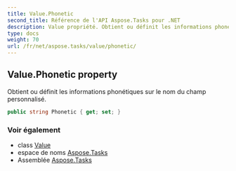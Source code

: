 ```yaml
---
title: Value.Phonetic
second_title: Référence de l'API Aspose.Tasks pour .NET
description: Value propriété. Obtient ou définit les informations phonétiques sur le nom du champ personnalisé.
type: docs
weight: 70
url: /fr/net/aspose.tasks/value/phonetic/
---
```

## Value.Phonetic property

Obtient ou définit les informations phonétiques sur le nom du champ personnalisé.

```csharp
public string Phonetic { get; set; }
```

### Voir également

* class [Value](../)
* espace de noms [Aspose.Tasks](../../value/)
* Assemblée [Aspose.Tasks](../../../)


